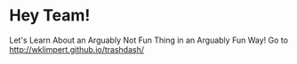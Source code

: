# Hey Team!
Let's Learn About an Arguably Not Fun Thing in an Arguably Fun Way! Go to http://wklimpert.github.io/trashdash/
